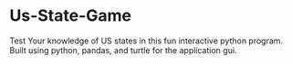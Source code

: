 # Us-State-Game
Test Your knowledge of US states in this fun interactive python program. Built using python, pandas, and turtle for the application gui. 
